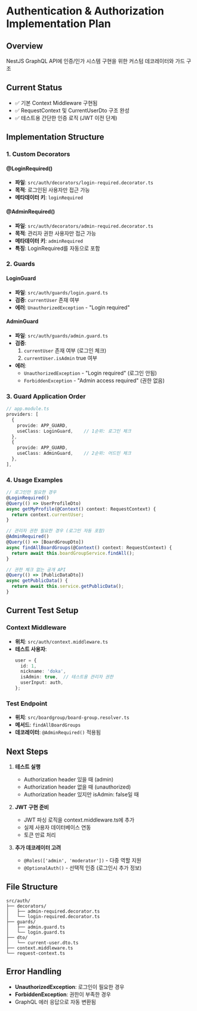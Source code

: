 # Authentication & Authorization Implementation Plan

## Overview
NestJS GraphQL API에 인증/인가 시스템 구현을 위한 커스텀 데코레이터와 가드 구조

## Current Status
- ✅ 기본 Context Middleware 구현됨
- ✅ RequestContext 및 CurrentUserDto 구조 완성
- ✅ 테스트용 간단한 인증 로직 (JWT 이전 단계)

## Implementation Structure

### 1. Custom Decorators

#### @LoginRequired()
- **파일**: `src/auth/decorators/login-required.decorator.ts`
- **목적**: 로그인된 사용자만 접근 가능
- **메타데이터 키**: `loginRequired`

#### @AdminRequired()
- **파일**: `src/auth/decorators/admin-required.decorator.ts`
- **목적**: 관리자 권한 사용자만 접근 가능
- **메타데이터 키**: `adminRequired`
- **특징**: LoginRequired를 자동으로 포함

### 2. Guards

#### LoginGuard
- **파일**: `src/auth/guards/login.guard.ts`
- **검증**: `currentUser` 존재 여부
- **에러**: `UnauthorizedException` - "Login required"

#### AdminGuard
- **파일**: `src/auth/guards/admin.guard.ts`
- **검증**:
  1. `currentUser` 존재 여부 (로그인 체크)
  2. `currentUser.isAdmin` true 여부
- **에러**:
  - `UnauthorizedException` - "Login required" (로그인 안됨)
  - `ForbiddenException` - "Admin access required" (권한 없음)

### 3. Guard Application Order

```typescript
// app.module.ts
providers: [
  {
    provide: APP_GUARD,
    useClass: LoginGuard,    // 1순위: 로그인 체크
  },
  {
    provide: APP_GUARD,
    useClass: AdminGuard,    // 2순위: 어드민 체크
  },
],
```

### 4. Usage Examples

```typescript
// 로그인만 필요한 경우
@LoginRequired()
@Query(() => UserProfileDto)
async getMyProfile(@Context() context: RequestContext) {
  return context.currentUser;
}

// 관리자 권한 필요한 경우 (로그인 자동 포함)
@AdminRequired()
@Query(() => [BoardGroupDto])
async findAllBoardGroups(@Context() context: RequestContext) {
  return await this.boardGroupService.findAll();
}

// 권한 체크 없는 공개 API
@Query(() => [PublicDataDto])
async getPublicData() {
  return await this.service.getPublicData();
}
```

## Current Test Setup

### Context Middleware
- **위치**: `src/auth/context.middleware.ts`
- **테스트 사용자**:
  ```typescript
  user = {
    id: 1,
    nickname: 'doka',
    isAdmin: true,  // 테스트용 관리자 권한
    userInput: auth,
  };
  ```

### Test Endpoint
- **위치**: `src/boardgroup/board-group.resolver.ts`
- **메서드**: `findAllBoardGroups`
- **데코레이터**: `@AdminRequired()` 적용됨

## Next Steps

1. **테스트 실행**
   - Authorization header 있을 때 (admin)
   - Authorization header 없을 때 (unauthorized)
   - Authorization header 있지만 isAdmin: false일 때

2. **JWT 구현 준비**
   - JWT 파싱 로직을 context.middleware.ts에 추가
   - 실제 사용자 데이터베이스 연동
   - 토큰 만료 처리

3. **추가 데코레이터 고려**
   - `@Roles(['admin', 'moderator'])` - 다중 역할 지원
   - `@OptionalAuth()` - 선택적 인증 (로그인시 추가 정보)

## File Structure
```
src/auth/
├── decorators/
│   ├── admin-required.decorator.ts
│   └── login-required.decorator.ts
├── guards/
│   ├── admin.guard.ts
│   └── login.guard.ts
├── dto/
│   └── current-user.dto.ts
├── context.middleware.ts
└── request-context.ts
```

## Error Handling
- **UnauthorizedException**: 로그인이 필요한 경우
- **ForbiddenException**: 권한이 부족한 경우
- GraphQL 에러 응답으로 자동 변환됨